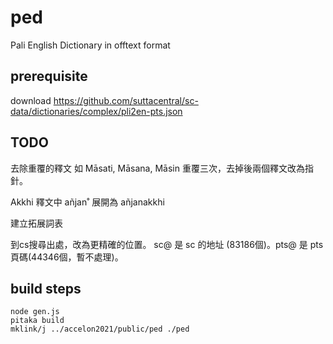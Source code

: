 # ped
Pali English Dictionary in offtext format

## prerequisite
download https://github.com/suttacentral/sc-data/dictionaries/complex/pli2en-pts.json

## TODO

去除重覆的釋文 如 Māsati, Māsana, Māsin 重覆三次，去掉後兩個釋文改為指針。

Akkhi   釋文中 añjan˚  展開為 añjanakkhi

建立拓展詞表

到cs搜尋出處，改為更精確的位置。
sc@ 是 sc 的地址 (83186個)。pts@ 是 pts 頁碼(44346個，暫不處理)。

## build steps

    node gen.js
    pitaka build
    mklink/j ../accelon2021/public/ped ./ped

